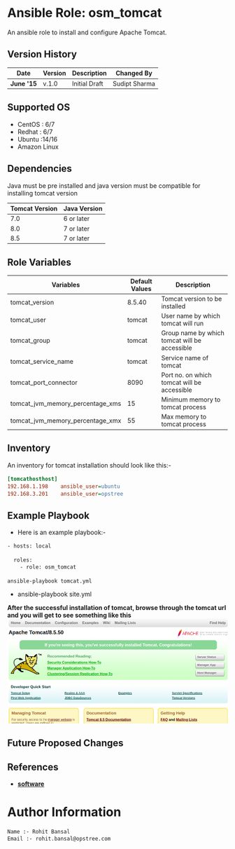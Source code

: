 Ansible Role: osm_tomcat
=========
An ansible role to install and configure Apache Tomcat.

Version History
---------------

|**Date**| **Version**| **Description**| **Changed By** |
|----------|---------|---------------|-----------------|
|**June '15** | v.1.0 | Initial Draft | Sudipt Sharma |


Supported OS
------------
  * CentOS : 6/7
  * Redhat : 6/7
  * Ubuntu :14/16
  * Amazon Linux

Dependencies
------------
Java must be pre installed and java version must be compatible for installing tomcat version

|**Tomcat Version** | **Java Version**|
|---------------|-------------|
|    7.0        | 6 or later  |
|     8.0       | 7 or later  |
|    8.5        | 7 or later  |

Role Variables
--------------
| **Variables** | **Default Values** | **Description** |
|-----------|----------------|-------------|
| tomcat_version | 8.5.40 | Tomcat version to be installed |
| tomcat_user | tomcat | User name by which tomcat will run |
| tomcat_group | tomcat | Group name by which tomcat will be accessible |
| tomcat_service_name | tomcat | Service name of tomcat |
| tomcat_port_connector | 8090 |  Port no. on which tomcat will be accessible |
| tomcat_jvm_memory_percentage_xms | 15 | Minimum memory to tomcat process |
| tomcat_jvm_memory_percentage_xmx | 55 | Max memory to tomcat process |

Inventory
----------
An inventory for tomcat installation should look like this:-
```ini
[tomcathosthost]                 
192.168.1.198    ansible_user=ubuntu   
192.168.3.201    ansible_user=opstree 
```

Example Playbook
----------------

* Here is an example playbook:-
  
```
- hosts: local

  roles:
    - role: osm_tomcat

ansible-playbook tomcat.yml
```
* ansible-playbook site.yml

**After the successful installation of tomcat, browse through the tomcat url and you will get to see something like this**
![home](./media/home.png)

Future Proposed Changes
-----------------------

References
----------
- **[software](https://tomcat.apache.org/tomcat-8.5-doc/setup.html)**

# Author Information
  
```
Name :- Rohit Bansal
Email :- rohit.bansal@opstree.com
```